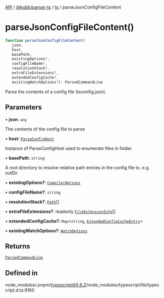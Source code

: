 [API](../../../../../packages.md) / [@kubb/parser-ts](../../../index.md) / [ts](../index.md) / parseJsonConfigFileContent

# parseJsonConfigFileContent()

```ts
function parseJsonConfigFileContent(
   json, 
   host, 
   basePath, 
   existingOptions?, 
   configFileName?, 
   resolutionStack?, 
   extraFileExtensions?, 
   extendedConfigCache?, 
   existingWatchOptions?): ParsedCommandLine
```

Parse the contents of a config file (tsconfig.json).

## Parameters

• **json**: `any`

The contents of the config file to parse

• **host**: [`ParseConfigHost`](../interfaces/ParseConfigHost.md)

Instance of ParseConfigHost used to enumerate files in folder.

• **basePath**: `string`

A root directory to resolve relative path entries in the config
   file to. e.g. outDir

• **existingOptions?**: [`CompilerOptions`](../interfaces/CompilerOptions.md)

• **configFileName?**: `string`

• **resolutionStack?**: [`Path`](../type-aliases/Path.md)[]

• **extraFileExtensions?**: readonly [`FileExtensionInfo`](../interfaces/FileExtensionInfo.md)[]

• **extendedConfigCache?**: `Map`\<`string`, [`ExtendedConfigCacheEntry`](../interfaces/ExtendedConfigCacheEntry.md)\>

• **existingWatchOptions?**: [`WatchOptions`](../interfaces/WatchOptions.md)

## Returns

[`ParsedCommandLine`](../interfaces/ParsedCommandLine.md)

## Defined in

node\_modules/.pnpm/typescript@5.6.2/node\_modules/typescript/lib/typescript.d.ts:9160
